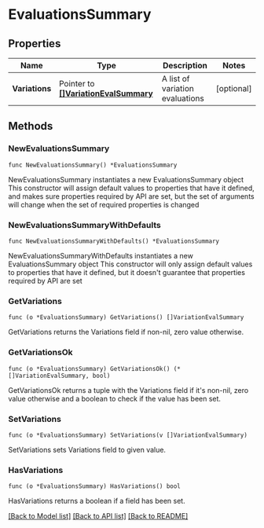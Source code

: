 # EvaluationsSummary

## Properties

Name | Type | Description | Notes
------------ | ------------- | ------------- | -------------
**Variations** | Pointer to [**[]VariationEvalSummary**](VariationEvalSummary.md) | A list of variation evaluations | [optional] 

## Methods

### NewEvaluationsSummary

`func NewEvaluationsSummary() *EvaluationsSummary`

NewEvaluationsSummary instantiates a new EvaluationsSummary object
This constructor will assign default values to properties that have it defined,
and makes sure properties required by API are set, but the set of arguments
will change when the set of required properties is changed

### NewEvaluationsSummaryWithDefaults

`func NewEvaluationsSummaryWithDefaults() *EvaluationsSummary`

NewEvaluationsSummaryWithDefaults instantiates a new EvaluationsSummary object
This constructor will only assign default values to properties that have it defined,
but it doesn't guarantee that properties required by API are set

### GetVariations

`func (o *EvaluationsSummary) GetVariations() []VariationEvalSummary`

GetVariations returns the Variations field if non-nil, zero value otherwise.

### GetVariationsOk

`func (o *EvaluationsSummary) GetVariationsOk() (*[]VariationEvalSummary, bool)`

GetVariationsOk returns a tuple with the Variations field if it's non-nil, zero value otherwise
and a boolean to check if the value has been set.

### SetVariations

`func (o *EvaluationsSummary) SetVariations(v []VariationEvalSummary)`

SetVariations sets Variations field to given value.

### HasVariations

`func (o *EvaluationsSummary) HasVariations() bool`

HasVariations returns a boolean if a field has been set.


[[Back to Model list]](../README.md#documentation-for-models) [[Back to API list]](../README.md#documentation-for-api-endpoints) [[Back to README]](../README.md)


